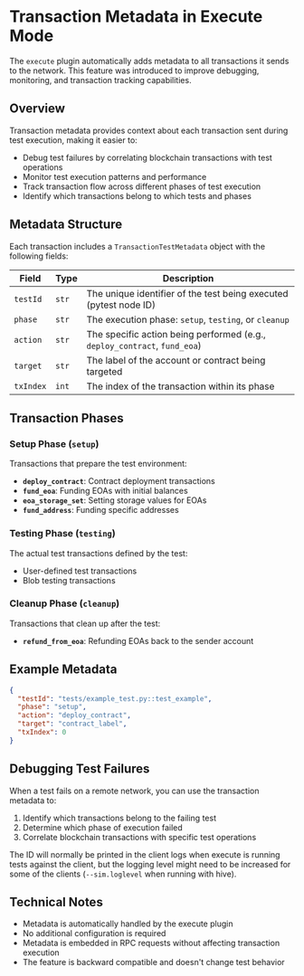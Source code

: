 # Transaction Metadata in Execute Mode

The `execute` plugin automatically adds metadata to all transactions it sends to the network. This feature was introduced to improve debugging, monitoring, and transaction tracking capabilities.

## Overview

Transaction metadata provides context about each transaction sent during test execution, making it easier to:

- Debug test failures by correlating blockchain transactions with test operations
- Monitor test execution patterns and performance
- Track transaction flow across different phases of test execution
- Identify which transactions belong to which tests and phases

## Metadata Structure

Each transaction includes a `TransactionTestMetadata` object with the following fields:

| Field | Type | Description |
|-------|------|-------------|
| `testId` | `str` | The unique identifier of the test being executed (pytest node ID) |
| `phase` | `str` | The execution phase: `setup`, `testing`, or `cleanup` |
| `action` | `str` | The specific action being performed (e.g., `deploy_contract`, `fund_eoa`) |
| `target` | `str` | The label of the account or contract being targeted |
| `txIndex` | `int` | The index of the transaction within its phase |

## Transaction Phases

### Setup Phase (`setup`)

Transactions that prepare the test environment:

- **`deploy_contract`**: Contract deployment transactions
- **`fund_eoa`**: Funding EOAs with initial balances
- **`eoa_storage_set`**: Setting storage values for EOAs
- **`fund_address`**: Funding specific addresses

### Testing Phase (`testing`)

The actual test transactions defined by the test:

- User-defined test transactions
- Blob testing transactions

### Cleanup Phase (`cleanup`)

Transactions that clean up after the test:

- **`refund_from_eoa`**: Refunding EOAs back to the sender account

## Example Metadata

```json
{
  "testId": "tests/example_test.py::test_example",
  "phase": "setup",
  "action": "deploy_contract",
  "target": "contract_label",
  "txIndex": 0
}
```

## Debugging Test Failures

When a test fails on a remote network, you can use the transaction metadata to:

1. Identify which transactions belong to the failing test
2. Determine which phase of execution failed
3. Correlate blockchain transactions with specific test operations

The ID will normally be printed in the client logs when execute is running tests against the client, but the logging level might need to be increased for some of the clients (`--sim.loglevel` when running with hive).

## Technical Notes

- Metadata is automatically handled by the execute plugin
- No additional configuration is required
- Metadata is embedded in RPC requests without affecting transaction execution
- The feature is backward compatible and doesn't change test behavior
